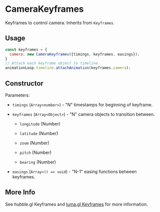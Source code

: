 # CameraKeyframes

Keyframes to control camera. Inherits from `Keyframes`.

## Usage

```js
const keyframes = {
  camera: new CameraKeyframes({timings, keyframes, easings});
}
// Attach each keyframe object to timeline.
animationLoop.timeline.attachAnimation(keyframes.camera);
```

## Constructor

Parameters:

* `timings` (`Array<number>`) - "N" timestamps for beginning of keyframe.

* `keyframes` (`Array<Object>`) - "N" camera objects to transition between.

  * `longitude` (Number)

  * `latitude` (Number)

  * `zoom` (Number)

  * `pitch` (Number)

  * `bearing` (Number)

* `easings` (`Array<() => void`) - "N-1" easing functions between keyframes.

## More Info

See hubble.gl Keyframes and [luma.gl Keyframes](https://luma.gl/docs/api-reference/engine/animation/key-frames) for more information.
